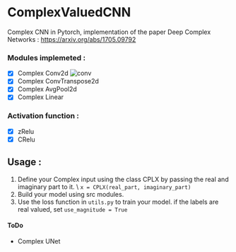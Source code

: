 # ComplexValuedCNN

Complex CNN in Pytorch, implementation of the paper Deep Complex Networks : https://arxiv.org/abs/1705.09792


### Modules implemeted : 
- [x] Complex Conv2d ![conv](img/nn.jpg?raw=true "ComplexCnn")
- [x] Complex ConvTranspose2d
- [x] Complex AvgPool2d
- [x] Complex Linear

### Activation function : 
- [x] zRelu
- [x] CRelu

## Usage :
1. Define your Complex input using the class CPLX by passing the real and imaginary  part to it. \\
    `x = CPLX(real_part, imaginary_part)`
2. Build your model using src modules.
3. Use the loss function in `utils.py` to train your model. if the labels are real valued, set `use_magnitude = True`

#### ToDo
-  Complex UNet


